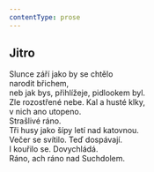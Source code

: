 ```yaml
---
contentType: prose
---
```


## Jitro

Slunce září jako by se chtělo  
narodit břichem,  
neb jak bys, přihlížeje, pidlookem byl.  
Zle rozostřené nebe. Kal a husté klky,  
v nich ano utopeno.  
Strašlivé ráno.  
Tři husy jako šípy letí nad katovnou.  
Večer se svítilo. Teď dospávají.  
I kouřilo se. Dovychládá.  
Ráno, ach ráno nad Suchdolem.
